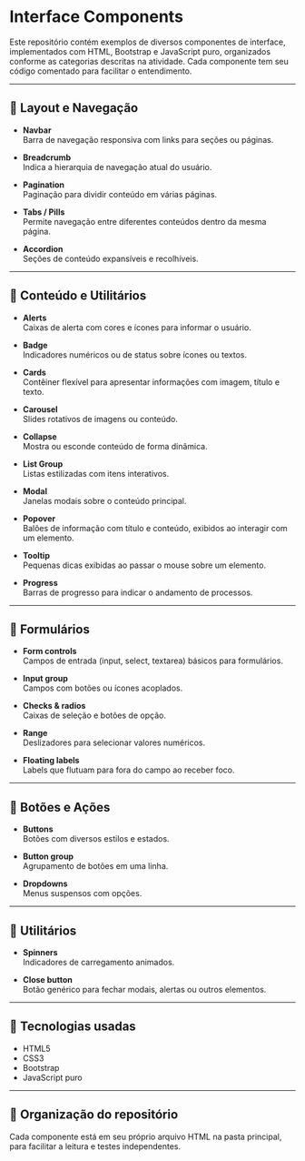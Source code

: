 # Interface Components

Este repositório contém exemplos de diversos componentes de interface, implementados com HTML, Bootstrap e JavaScript puro, organizados conforme as categorias descritas na atividade. Cada componente tem seu código comentado para facilitar o entendimento.

---

## 📌 Layout e Navegação

- **Navbar**  
  Barra de navegação responsiva com links para seções ou páginas.

- **Breadcrumb**  
  Indica a hierarquia de navegação atual do usuário.

- **Pagination**  
  Paginação para dividir conteúdo em várias páginas.

- **Tabs / Pills**  
  Permite navegação entre diferentes conteúdos dentro da mesma página.

- **Accordion**  
  Seções de conteúdo expansíveis e recolhíveis.

---

## 📌 Conteúdo e Utilitários

- **Alerts**  
  Caixas de alerta com cores e ícones para informar o usuário.

- **Badge**  
  Indicadores numéricos ou de status sobre ícones ou textos.

- **Cards**  
  Contêiner flexível para apresentar informações com imagem, título e texto.

- **Carousel**  
  Slides rotativos de imagens ou conteúdo.

- **Collapse**  
  Mostra ou esconde conteúdo de forma dinâmica.

- **List Group**  
  Listas estilizadas com itens interativos.

- **Modal**  
  Janelas modais sobre o conteúdo principal.

- **Popover**  
  Balões de informação com título e conteúdo, exibidos ao interagir com um elemento.

- **Tooltip**  
  Pequenas dicas exibidas ao passar o mouse sobre um elemento.

- **Progress**  
  Barras de progresso para indicar o andamento de processos.

---

## 📌 Formulários

- **Form controls**  
  Campos de entrada (input, select, textarea) básicos para formulários.

- **Input group**  
  Campos com botões ou ícones acoplados.

- **Checks & radios**  
  Caixas de seleção e botões de opção.

- **Range**  
  Deslizadores para selecionar valores numéricos.

- **Floating labels**  
  Labels que flutuam para fora do campo ao receber foco.

---

## 📌 Botões e Ações

- **Buttons**  
  Botões com diversos estilos e estados.

- **Button group**  
  Agrupamento de botões em uma linha.

- **Dropdowns**  
  Menus suspensos com opções.

---

## 📌 Utilitários

- **Spinners**  
  Indicadores de carregamento animados.

- **Close button**  
  Botão genérico para fechar modais, alertas ou outros elementos.

---

## 🚀 Tecnologias usadas

- HTML5
- CSS3
- Bootstrap
- JavaScript puro

---

## 📂 Organização do repositório

Cada componente está em seu próprio arquivo HTML na pasta principal, para facilitar a leitura e testes independentes.


